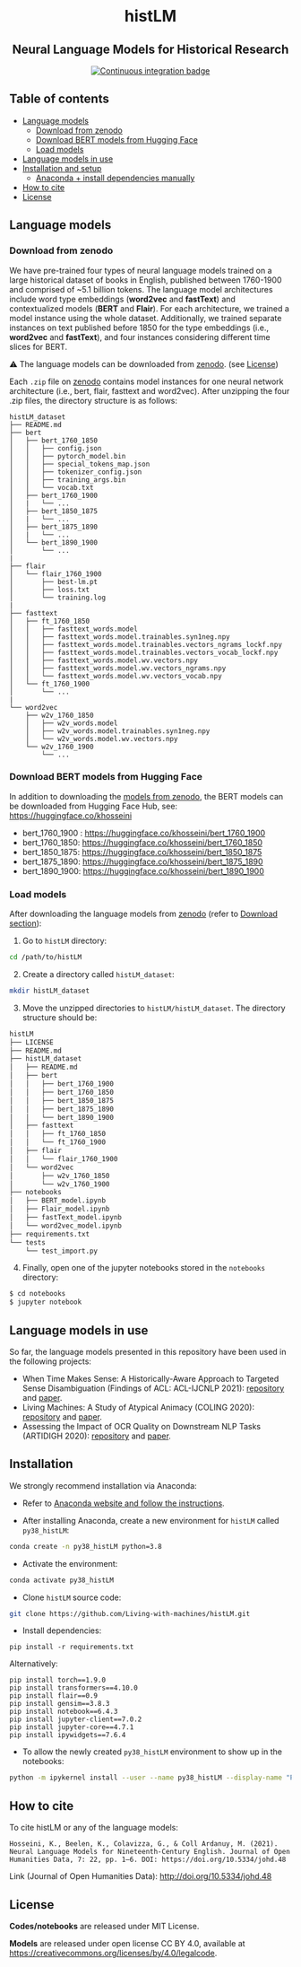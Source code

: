 <div align="center">
    <br>
    <p align="center">
    <h1>histLM</h1>
    </p>
    <h2>Neural Language Models for Historical Research</h2>
</div>
 
<p align="center">
    <a href="https://github.com/Living-with-machines/histLM/workflows/Continuous%20integration/badge.svg">
        <img alt="Continuous integration badge" src="https://github.com/Living-with-machines/histLM/workflows/Continuous%20integration/badge.svg">
    </a>
    <br/>
</p>

Table of contents
-----------------

- [Language models](#language-models)
    - [Download from zenodo](#download-from-zenodo)
    - [Download BERT models from Hugging Face](#download-bert-models-from-hugging-face)
    - [Load models](#load-models)
- [Language models in use](#language-models-in-use)
- [Installation and setup](#installation)
  - [Anaconda + install dependencies manually](#installation)
- [How to cite](#how-to-cite)
- [License](#license)

## Language models

### Download from zenodo
We have pre-trained four types of neural language models trained on a large historical dataset of books in English, published between 1760-1900 and comprised of ~5.1 billion tokens. The language model architectures include word type embeddings (**word2vec** and **fastText**) and contextualized models (**BERT** and **Flair**). For each architecture, we trained a model instance using the whole dataset. Additionally, we trained separate instances on text published before 1850 for the type embeddings (i.e., **word2vec** and **fastText**), and four instances considering different time slices for BERT.

:warning: The language models can be downloaded from [zenodo](http://doi.org/10.5281/zenodo.4782245). (see [License](#license))

Each `.zip` file on [zenodo](http://doi.org/10.5281/zenodo.4782245) contains model instances for one neural network architecture (i.e., bert, flair, fasttext and word2vec). After unzipping the four .zip files, the directory structure is as follows:

```bash=
histLM_dataset
├── README.md
├── bert
│   ├── bert_1760_1850
│   │   ├── config.json
│   │   ├── pytorch_model.bin
│   │   ├── special_tokens_map.json
│   │   ├── tokenizer_config.json
│   │   ├── training_args.bin
│   │   └── vocab.txt
│   ├── bert_1760_1900
│   |   └── ...
│   ├── bert_1850_1875
│   |   └── ...
│   ├── bert_1875_1890
│   |   └── ...
│   └── bert_1890_1900
│       └── ...
|
├── flair
│   └── flair_1760_1900
│       ├── best-lm.pt
│       ├── loss.txt
│       └── training.log
|
├── fasttext
│   ├── ft_1760_1850
│   │   ├── fasttext_words.model
│   │   ├── fasttext_words.model.trainables.syn1neg.npy
│   │   ├── fasttext_words.model.trainables.vectors_ngrams_lockf.npy
│   │   ├── fasttext_words.model.trainables.vectors_vocab_lockf.npy
│   │   ├── fasttext_words.model.wv.vectors.npy
│   │   ├── fasttext_words.model.wv.vectors_ngrams.npy
│   │   └── fasttext_words.model.wv.vectors_vocab.npy
│   └── ft_1760_1900
│       └── ...
|
└── word2vec
    ├── w2v_1760_1850
    │   ├── w2v_words.model
    │   ├── w2v_words.model.trainables.syn1neg.npy
    │   └── w2v_words.model.wv.vectors.npy
    └── w2v_1760_1900
        └── ...
```

### Download BERT models from Hugging Face

In addition to downloading the [models from zenodo](#download-from-zenodo), the BERT models can be downloaded from Hugging Face Hub, see: https://huggingface.co/khosseini

- bert_1760_1900 : https://huggingface.co/khosseini/bert_1760_1900
- bert_1760_1850: https://huggingface.co/khosseini/bert_1760_1850
- bert_1850_1875: https://huggingface.co/khosseini/bert_1850_1875
- bert_1875_1890: https://huggingface.co/khosseini/bert_1875_1890
- bert_1890_1900: https://huggingface.co/khosseini/bert_1890_1900

### Load models

After downloading the language models from [zenodo](http://doi.org/10.5281/zenodo.4782245) (refer to [Download section](#download)):

1. Go to `histLM` directory:

```bash
cd /path/to/histLM
```

2. Create a directory called `histLM_dataset`:

```bash
mkdir histLM_dataset
```

3. Move the unzipped directories to `histLM/histLM_dataset`. The directory structure should be:

```bash
histLM
├── LICENSE
├── README.md
├── histLM_dataset
│   ├── README.md
│   ├── bert
│   │   ├── bert_1760_1900
│   │   ├── bert_1760_1850
│   │   ├── bert_1850_1875
│   │   ├── bert_1875_1890
│   │   └── bert_1890_1900
│   ├── fasttext
│   │   ├── ft_1760_1850
│   │   └── ft_1760_1900
│   ├── flair
│   │   └── flair_1760_1900
│   └── word2vec
│       ├── w2v_1760_1850
│       └── w2v_1760_1900
├── notebooks
│   ├── BERT_model.ipynb
│   ├── Flair_model.ipynb
│   ├── fastText_model.ipynb
│   └── word2vec_model.ipynb
├── requirements.txt
└── tests
    └── test_import.py
```

4. Finally, open one of the jupyter notebooks stored in the `notebooks` directory:

```bash
$ cd notebooks
$ jupyter notebook
```

## Language models in use

So far, the language models presented in this repository have been used in the following projects:
* When Time Makes Sense: A Historically-Aware Approach to Targeted Sense Disambiguation (Findings of ACL: ACL-IJCNLP 2021): [repository](https://github.com/Living-with-machines/TargetedSenseDisambiguation) and [paper](https://aclanthology.org/2021.findings-acl.243/).
* Living Machines: A Study of Atypical Animacy (COLING 2020): [repository](https://github.com/Living-with-machines/AtypicalAnimacy) and [paper](https://www.aclweb.org/anthology/2020.coling-main.400/).
* Assessing the Impact of OCR Quality on Downstream NLP Tasks (ARTIDIGH 2020): [repository](https://github.com/Living-with-machines/lwm_ARTIDIGH_2020_OCR_impact_downstream_NLP_tasks) and [paper](https://www.repository.cam.ac.uk/handle/1810/304987).

## Installation

We strongly recommend installation via Anaconda:

* Refer to [Anaconda website and follow the instructions](https://docs.anaconda.com/anaconda/install/).

* After installing Anaconda, create a new environment for `histLM` called `py38_histLM`:

```bash
conda create -n py38_histLM python=3.8
```

* Activate the environment:

```bash
conda activate py38_histLM
```

* Clone `histLM` source code:

```bash
git clone https://github.com/Living-with-machines/histLM.git 
```

* Install dependencies:

```
pip install -r requirements.txt
```

Alternatively:

```
pip install torch==1.9.0
pip install transformers==4.10.0
pip install flair==0.9
pip install gensim==3.8.3
pip install notebook==6.4.3
pip install jupyter-client==7.0.2
pip install jupyter-core==4.7.1
pip install ipywidgets==7.6.4
```

* To allow the newly created `py38_histLM` environment to show up in the notebooks:

```bash
python -m ipykernel install --user --name py38_histLM --display-name "Python (py38_histLM)"
```

## How to cite

To cite histLM or any of the language models: 

```text
Hosseini, K., Beelen, K., Colavizza, G., & Coll Ardanuy, M. (2021). Neural Language Models for Nineteenth-Century English. Journal of Open Humanities Data, 7: 22, pp. 1–6. DOI: https://doi.org/10.5334/johd.48
```

Link (Journal of Open Humanities Data): http://doi.org/10.5334/johd.48

## License

**Codes/notebooks** are released under MIT License.

**Models** are released under open license CC BY 4.0, available at https://creativecommons.org/licenses/by/4.0/legalcode.
